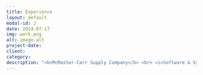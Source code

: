 ```yaml
---
title: Experience
layout: default
modal-id: 2
date: 2014-07-17
img: work.png
alt: image-alt
project-date: 
client: 
category: 
description: "<b>McMaster-Carr Supply Company</b> <br> <i>Software & Systems Engineer I</i> <br> <small>June 2022</small> -- Present <br> <br> <b>Major League Baseball</b> <br> <i>Houston Astros Women in Sports Data Fellow</i> <br> <small>August 2022</small> <br> <br> <b>Rice University</b> <br> <i>Welcome Center Student Assistant</i> <br> <small>August 2021 -- May 2022</small> <br><br> <i>Linear Algebra Grader</i> <br><small>February 2021 -- May 2022</small> <br><br> <i>Women's Soccer Data Analyst</i> <br> <small>September 2021 -- May 2022 </small><br> <br> <b>National Football League</b> <br> <i>NFL Women's Forum Participant</i> <br> <small>March 2022</small> <br><br> <i>NFL Big Data Bowl Mentorship Program Mentee</i> <br><small> October 2021 -- January 2022 </small><br> <br> <b>Polymath Jr. REU</b> <br> <i>Student Researcher</i> <br> <small>June 2021 -- August 2021</small>"
---
```

